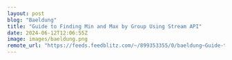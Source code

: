 ```yaml
---
layout: post
blog: "Baeldung"
title: "Guide to Finding Min and Max by Group Using Stream API"
date: 2024-06-12T12:06:55Z
image: images/baeldung.png
remote_url: "https://feeds.feedblitz.com/~/899353355/0/baeldung~Guide-to-Finding-Min-and-Max-by-Group-Using-Stream-API"
---
```


